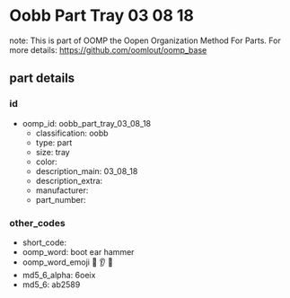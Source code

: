 # Oobb Part Tray 03 08 18  

note: This is part of OOMP the Oopen Organization Method For Parts. For more details: https://github.com/oomlout/oomp_base

##  part details





### id
* oomp_id: oobb_part_tray_03_08_18
  * classification: oobb
  * type: part
  * size: tray
  * color: 
  * description_main: 03_08_18
  * description_extra: 
  * manufacturer: 
  * part_number: 

### other_codes
* short_code: 
* oomp_word: boot ear hammer
* oomp_word_emoji :boot: :ear: :hammer:
* md5_6_alpha: 6oeix
* md5_6: ab2589